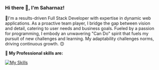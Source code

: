 ### Hi there 👋, I'm Saharnaz! 

<p>
🌱I'm a results-driven Full Stack Developer with expertise in dynamic web applications. As a proactive team player, I bridge the gap between vision and detail, catering to user needs and business goals. Fueled by a passion for programming, I embody an unwavering "Can Do" spirit that fuels my pursuit of new challenges and learning. My adaptability challenges norms, driving continuous growth. 😊 
 </p>

 <strong>
  🔭  My Professional skills are:
  </strong>

<p align="center"> 
 
[![My Skills](https://skillicons.dev/icons?i=js,html,css,bootstrap,nodejs,express,react,redux,mongodb)](https://skillicons.dev)
  
</p>

